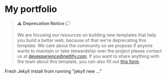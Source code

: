 # My portfolio

> ⚠️ **Deprecation Notice** 🏳
>
> We are focusing our resources on building new templates that help you build a better web, because of that we're deprecating this template. We care about the community so we propose if anyone wants to maintain or take stewardship over the project please contact us at [devexperience@netlify.com](mailto:devexperience@netlify.com). If you want to share anything with the team about this template, you can also fill out [this form](https://template-feedback.netlify.app/).

Fresh Jekyll install from running "jekyll new ..."
